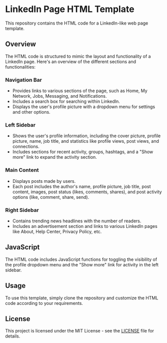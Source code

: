 # LinkedIn Page HTML Template

This repository contains the HTML code for a LinkedIn-like web page template.

## Overview

The HTML code is structured to mimic the layout and functionality of a LinkedIn page. Here's an overview of the different sections and functionalities:

### Navigation Bar

- Provides links to various sections of the page, such as Home, My Network, Jobs, Messaging, and Notifications.
- Includes a search box for searching within LinkedIn.
- Displays the user's profile picture with a dropdown menu for settings and other options.

### Left Sidebar

- Shows the user's profile information, including the cover picture, profile picture, name, job title, and statistics like profile views, post views, and connections.
- Includes sections for recent activity, groups, hashtags, and a "Show more" link to expand the activity section.

### Main Content

- Displays posts made by users.
- Each post includes the author's name, profile picture, job title, post content, images, post status (likes, comments, shares), and post activity options (like, comment, share, send).

### Right Sidebar

- Contains trending news headlines with the number of readers.
- Includes an advertisement section and links to various LinkedIn pages like About, Help Center, Privacy Policy, etc.

## JavaScript

The HTML code includes JavaScript functions for toggling the visibility of the profile dropdown menu and the "Show more" link for activity in the left sidebar.

## Usage

To use this template, simply clone the repository and customize the HTML code according to your requirements.

## License

This project is licensed under the MIT License - see the [LICENSE](LICENSE) file for details.

